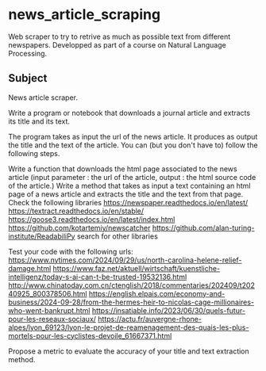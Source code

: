 # news_article_scraping

Web scraper to try to retrive as much as possible text from different newspapers.
Developped as part of a course on Natural Language Processing.

## Subject

News article scraper.

Write a program or notebook that downloads a journal article and extracts its title and its text.

The program takes as input the url of the news article. It produces as output the title and the text of the article. You can (but you don't have to) follow the following steps.

Write a function that downloads the html page associated to the news article (input parameter : the url of the article, output : the html source code of the article.)
Write a method that takes as input a text containing an html page of a news article and extracts the title and the text from that page. Check the following libraries
https://newspaper.readthedocs.io/en/latest/
https://textract.readthedocs.io/en/stable/
https://goose3.readthedocs.io/en/latest/index.html
https://github.com/kotartemiy/newscatcher
https://github.com/alan-turing-institute/ReadabiliPy
search for other libraries


Test your code with the following urls:
https://www.nytimes.com/2024/09/29/us/north-carolina-helene-relief-damage.html
https://www.faz.net/aktuell/wirtschaft/kuenstliche-intelligenz/today-s-ai-can-t-be-trusted-19532136.html
http://www.chinatoday.com.cn/ctenglish/2018/commentaries/202409/t20240925_800378506.html
https://english.elpais.com/economy-and-business/2024-09-28/from-the-hermes-heir-to-nicolas-cage-millionaires-who-went-bankrupt.html
https://insatiable.info/2023/06/30/quels-futur-pour-les-reseaux-sociaux/
https://actu.fr/auvergne-rhone-alpes/lyon_69123/lyon-le-projet-de-reamenagement-des-quais-les-plus-mortels-pour-les-cyclistes-devoile_61667371.html


Propose a metric to evaluate the accuracy of your title and text extraction method.
